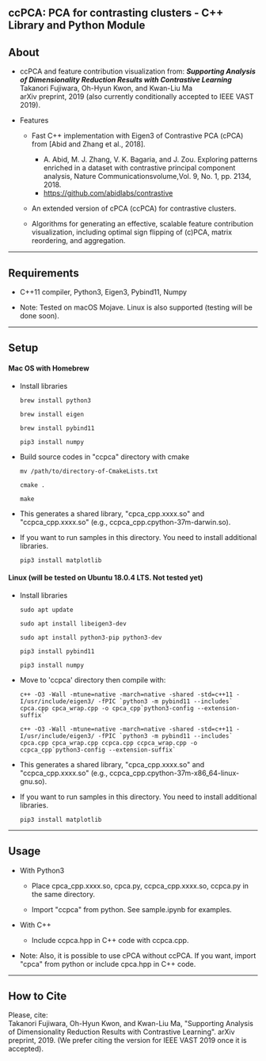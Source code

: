 ## ccPCA: PCA for contrasting clusters - C++ Library and Python Module

About
-----
* ccPCA and feature contribution visualization from: ***Supporting Analysis of Dimensionality Reduction Results with Contrastive Learning***    
Takanori Fujiwara, Oh-Hyun Kwon, and Kwan-Liu Ma   
arXiv preprint, 2019 (also currently conditionally accepted to IEEE VAST 2019).

* Features
  * Fast C++ implementation with Eigen3 of Contrastive PCA (cPCA) from [Abid and Zhang et al., 2018].
    * A. Abid, M. J. Zhang, V. K. Bagaria, and J. Zou. Exploring patterns enriched in a dataset with contrastive principal component analysis, Nature Communicationsvolume,Vol. 9, No. 1, pp. 2134, 2018.
    * https://github.com/abidlabs/contrastive

  * An extended version of cPCA (ccPCA) for contrastive clusters.

  * Algorithms for generating an effective, scalable feature contribution visualization, including optimal sign flipping of (c)PCA, matrix reordering, and aggregation.

******

Requirements
-----
* C++11 compiler, Python3, Eigen3, Pybind11, Numpy

* Note: Tested on macOS Mojave. Linux is also supported (testing will be done soon).

******

Setup
-----
#### Mac OS with Homebrew
* Install libraries

    `brew install python3`

    `brew install eigen`

    `brew install pybind11`

    `pip3 install numpy`

* Build source codes in "ccpca" directory with cmake

    `mv /path/to/directory-of-CmakeLists.txt`

    `cmake .`

    `make`

* This generates a shared library, "cpca_cpp.xxxx.so" and "ccpca_cpp.xxxx.so" (e.g., ccpca_cpp.cpython-37m-darwin.so).

* If you want to run samples in this directory. You need to install additional libraries.

    `pip3 install matplotlib`

#### Linux (will be tested on Ubuntu 18.0.4 LTS. Not tested yet)
* Install libraries

    `sudo apt update`

    `sudo apt install libeigen3-dev`

    `sudo apt install python3-pip python3-dev`

    `pip3 install pybind11`

    `pip3 install numpy`

* Move to 'ccpca' directory then compile with:

    ``c++ -O3 -Wall -mtune=native -march=native -shared -std=c++11 -I/usr/include/eigen3/ -fPIC `python3 -m pybind11 --includes` cpca.cpp cpca_wrap.cpp -o cpca_cpp`python3-config --extension-suffix` ``

    ``c++ -O3 -Wall -mtune=native -march=native -shared -std=c++11 -I/usr/include/eigen3/ -fPIC `python3 -m pybind11 --includes` cpca.cpp cpca_wrap.cpp ccpca.cpp ccpca_wrap.cpp -o ccpca_cpp`python3-config --extension-suffix` ``

* This generates a shared library, "cpca_cpp.xxxx.so" and "ccpca_cpp.xxxx.so" (e.g., ccpca_cpp.cpython-37m-x86_64-linux-gnu.so).

* If you want to run samples in this directory. You need to install additional libraries.

    `pip3 install matplotlib`


******

Usage
-----
* With Python3
    * Place cpca_cpp.xxxx.so, cpca.py, ccpca_cpp.xxxx.so, ccpca.py in the same directory.

    * Import "ccpca" from python. See sample.ipynb for examples.

* With C++
    * Include ccpca.hpp in C++ code with ccpca.cpp.

* Note: Also, it is possible to use cPCA without ccPCA. If you want, import "cpca" from python or include cpca.hpp in C++ code.

******

## How to Cite
Please, cite:    
Takanori Fujiwara, Oh-Hyun Kwon, and Kwan-Liu Ma, "Supporting Analysis of Dimensionality Reduction Results with Contrastive Learning".
arXiv preprint, 2019.
(We prefer citing the version for IEEE VAST 2019 once it is accepted).

